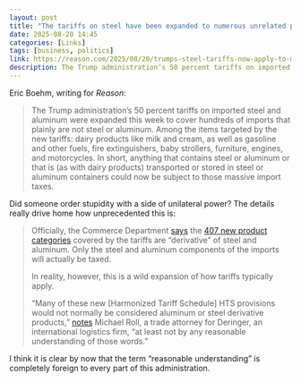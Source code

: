 ```yaml
---
layout: post
title: "The tariffs on steel have been expanded to numerous unrelated products"
date: 2025-08-20 14:45
categories: [Links]
tags: [business, politics]
link: https://reason.com/2025/08/20/trumps-steel-tariffs-now-apply-to-milk-and-hundreds-of-other-products-that-arent-steel/
description: The Trump administration’s 50 percent tariffs on imported steel and aluminum were expanded this week to cover hundreds of imports that plainly are not steel or aluminum.
---
```


Eric Boehm, writing for *Reason*:

>The Trump administration’s 50 percent tariffs on imported steel and aluminum were expanded this week to cover hundreds of imports that plainly are not steel or aluminum. Among the items targeted by the new tariffs: dairy products like milk and cream, as well as gasoline and other fuels, fire extinguishers, baby strollers, furniture, engines, and motorcycles. In short, anything that contains steel or aluminum or that is (as with dairy products) transported or stored in steel or aluminum containers could now be subject to those massive import taxes.

Did someone order stupidity with a side of unilateral power? The details really drive home how unprecedented this is:

>Officially, the Commerce Department [says](https://media.bis.gov/press-release/department-commerce-adds-407-product-categories-steel-aluminum-tariffs) the [407 new product categories](https://www.federalregister.gov/documents/2025/08/19/2025-15819/adoption-and-procedures-of-the-section-232-steel-and-aluminum-tariff-inclusions-process) covered by the tariffs are “derivative” of steel and aluminum. Only the steel and aluminum components of the imports will actually be taxed.
>
>In reality, however, this is a wild expansion of how tariffs typically apply.
>
>“Many of these new [Harmonized Tariff Schedule] HTS provisions would not normally be considered aluminum or steel derivative products,” [notes](https://www.anderinger.com/trump-administration-adds-407-additional-hts-provisions-section-232-aluminum-steel-tariffs/) Michael Roll, a trade attorney for Deringer, an international logistics firm, “at least not by any reasonable understanding of those words.”

I think it is clear by now that the term “reasonable understanding” is completely foreign to every part of this administration.
